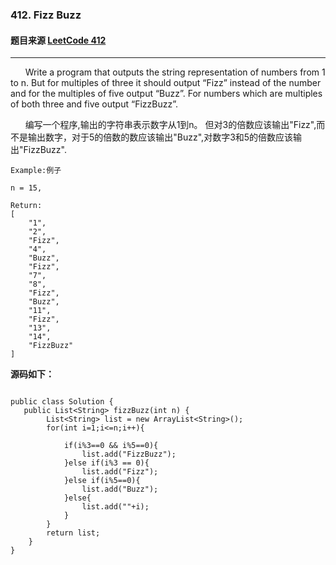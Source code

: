 ### 412. Fizz Buzz
#### 题目来源 [LeetCode 412](https://leetcode.com/problems/fizz-buzz/)
---

&nbsp;&nbsp;&nbsp;&nbsp;&nbsp;&nbsp;Write a program that outputs the string representation of numbers from 1 to n. But for multiples of three it should output “Fizz” instead of the number and for the multiples of five output “Buzz”. For numbers which are multiples of both three and five output “FizzBuzz”.

&nbsp;&nbsp;&nbsp;&nbsp;&nbsp;&nbsp;编写一个程序,输出的字符串表示数字从1到n。
但对3的倍数应该输出"Fizz",而不是输出数字，对于5的倍数的数应该输出"Buzz",对数字3和5的倍数应该输出"FizzBuzz".

```
Example:例子

n = 15,

Return:
[
    "1",
    "2",
    "Fizz",
    "4",
    "Buzz",
    "Fizz",
    "7",
    "8",
    "Fizz",
    "Buzz",
    "11",
    "Fizz",
    "13",
    "14",
    "FizzBuzz"
]
```
**源码如下：**
```

public class Solution {
   public List<String> fizzBuzz(int n) {
		List<String> list = new ArrayList<String>();
		for(int i=1;i<=n;i++){
			
			if(i%3==0 && i%5==0){
				list.add("FizzBuzz");
			}else if(i%3 == 0){
				list.add("Fizz");
			}else if(i%5==0){
				list.add("Buzz");
			}else{
				list.add(""+i);
			}
		}
		return list;
	}
}
```